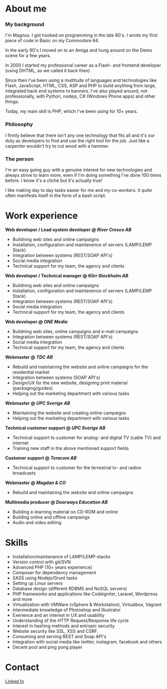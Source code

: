 # About me


### My background
I'm Magnus. I got hooked on programming in the late 80's. I wrote my first piece of code in Basic on my Commodore 64.

In the early 90's I moved on to an Amiga and hung around on the Demo scene for a few years.

In 2000 I started my professional career as a Flash- and frontend developer (using DHTML, as we called it back then).

Since then I've been using a multitude of languages and technologies like Flash, JavaScript, HTML, CSS, ASP and PHP to build anything from large, integrated back end systems to banners. I've also played around, not professionally, with Python, nodejs, C# (Windows Phone apps) and other things.

Today, my main skill is PHP, which I've been using for 10+ years.

### Philosophy
I firmly believe that there isn't any one technology that fits all and it's our duty as developers to find and use the right tool for the job. Just like a carpenter wouldn't try to cut wood with a hammer.

### The person
I'm an easy going guy with a genuine interest for new technologies and always strive to learn more, even if I'm doing something I've done 100 times before. I know it's a cliché but it's actually true!

I like making day to day tasks easier for me and my co-workers. It quite often manifests itself in the form of a bash script.

# Work experience

__Web developer / Lead system developer @ *River Cresco AB*__
* Buildning web sites and online campaigns
* Installation, configuration and maintanence of servers (LAMP/LEMP Stack)
* Integration between systems (REST/SOAP API's)
* Social media integration
* Technical support for my team, the agency and clients

__Web developer / Technical manager @ *Klirr Stockholm AB*__
* Buildning web sites and online campaigns
* Installation, configuration and maintanence of servers (LAMP/LEMP Stack)
* Integration between systems (REST/SOAP API's)
* Social media integration
* Technical support for my team, the agency and clients

__Web developer @ *ONE Media*__
* Buildning web sites, online campaigns and e-mail campaigns
* Integration between systems (REST/SOAP API's)
* Social media integration
* Technical support for my team, the agency and clients

__Webmaster @ *TDC AB*__
* Rebuild and maintaining the website and online campaigns for the residential market
* Integration between systems (SOAP API's)
* Design/UX for the new website, designing print material (packaging/guides)
* Helping out the marketing department with various tasks

__Webmaster @ *UPC Sverige AB*__
* Maintaining the website and creating online campaigns
* Helping out the marketing department with various tasks

__Technical customer support @ *UPC Sverige AB*__
* Technical support to customer for analog- and digital TV (cable TV) and internet
* Training new staff in the above mentioned support fields

__Customer support @ *Teracom AB*__
* Technical support to customer for the terrestrial tv- and radion broadcasts

__Webmaster @ *Magdan & CO*__
* Rebuild and maintaining the website and online campaigns

__Multimedia producer @ *Doorways Education AB*__
* Building e-learning material on CD-ROM and online
* Building online and offline campaings
* Audio and video editing


# Skills

* Installation/maintanance of LAMP/LEMP-stacks
* Version control with git/SVN
* Advanced PHP (10+ years experience)
* Composer for dependency management
* SASS using Nodejs/Grunt tasks
* Setting up Linux servers
* Database design (different RDBMS and NoSQL servers)
* PHP frameworks and applications like Codeigniter, Laravel, Wordpress and more
* Virtualization with VMWare (vSphere & Workstation), Virtualbox, Vagrant
* Intermediate knowledge of Photoshop and Illustrator
* Exerience and an interest in UX and usability
* Understanding of the HTTP Request/Response life cycle
* Interest in hashing methods and entropic security
* Website security like SSL, XSS and CSRF.
* Consuming and serving REST and Soap API's
* Integration with social media like twitter, instagram, facebook and others
* Decent pool and ping pong player

# Contact
[Linked In](https://se.linkedin.com/in/iammange)
